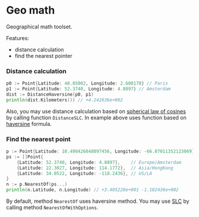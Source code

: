 # Geo math

Geographical math toolset.

Features:
* distance calculation
* find the nearest pointer

### Distance calculation

```go
p0 := Point{Latitude: 48.85002, Longitude: 2.600178} // Paris
p1 := Point{Latitude: 52.3740, Longitude: 4.8897} // Amsterdam
dist := DistanceHaversine(p0, p1)
println(dist.Kilometers()) // +4.242636e+002
```

Also, you may use distance calculation based on [spherical law of cosines](https://en.wikipedia.org/wiki/Spherical_law_of_cosines)
by calling function `DistanceSLC`. In example above uses function based on [haversine](https://en.wikipedia.org/wiki/Haversine_formula) formula.

### Find the nearest point

```go
p := Point{Latitude: 10.498426848097456, Longitude: -66.87011352123069} // Caracas
ps := []Point{
    {Latitude: 52.3740, Longitude: 4.8897},    // Europe/Amsterdam
    {Latitude: 22.3027, Longitude: 114.1772},  // Asia/HongKong
    {Latitude: 34.0522, Longitude: -118.2436}, // US/LA
}
n := p.NearestOf(ps...)
println(n.Latitude, n.Longitude) // +3.405220e+001 -1.182436e+002
```

By default, method `NearestOf` uses haversine method. You may use [SLC](https://en.wikipedia.org/wiki/Spherical_law_of_cosines)
by calling method `NearestOfWithOptions`.
